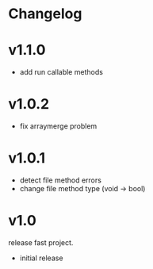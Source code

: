 # Changelog

# v1.1.0

* add run callable methods

# v1.0.2

* fix arraymerge problem

# v1.0.1

* detect file method errors
* change file method type (void -> bool)

# v1.0

release fast project.

* initial release
